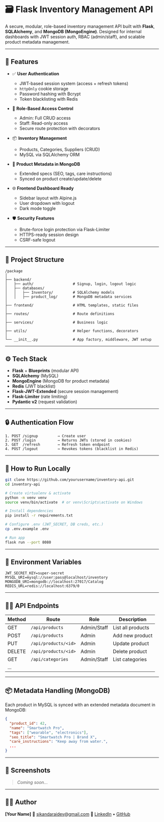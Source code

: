 # 🗃️ Flask Inventory Management API

A secure, modular, role-based inventory management API built with **Flask**, **SQLAlchemy**, and **MongoDB (MongoEngine)**. Designed for internal dashboards with JWT session auth, RBAC (admin/staff), and scalable product metadata management.

---

## 🚀 Features

* ✅ **User Authentication**

  * JWT-based session system (access + refresh tokens)
  * `httpOnly` cookie storage
  * Password hashing with Bcrypt
  * Token blacklisting with Redis

* 🔐 **Role-Based Access Control**

  * Admin: Full CRUD access
  * Staff: Read-only access
  * Secure route protection with decorators

* 📦 **Inventory Management**

  * Products, Categories, Suppliers (CRUD)
  * MySQL via SQLAlchemy ORM

* 🧠 **Product Metadata in MongoDB**

  * Extended specs (SEO, tags, care instructions)
  * Synced on product create/update/delete

* 🌐 **Frontend Dashboard Ready**

  * Sidebar layout with Alpine.js
  * User dropdown with logout
  * Dark mode toggle

* 🛡️ **Security Features**

  * Brute-force login protection via Flask-Limiter
  * HTTPS-ready session design
  * CSRF-safe logout

---

## 📁 Project Structure

```
/package
│
├── backend/
│   ├── auth/                  # Signup, login, logout logic
│   ├── databases/
│   │   ├── Inventory/         # SQLAlchemy models
│   │   ├── product_log/       # MongoDB metadata services
│
├── frontend/                  # HTML templates, static files
│
├── routes/                    # Route definitions
│
├── services/                  # Business logic
│
├── utils/                     # Helper functions, decorators
│
└── __init__.py                # App factory, middleware, JWT setup
```

---

## ⚙️ Tech Stack

* **Flask** + **Blueprints** (modular API)
* **SQLAlchemy** (MySQL)
* **MongoEngine** (MongoDB for product metadata)
* **Redis** (JWT blacklist)
* **Flask-JWT-Extended** (secure session management)
* **Flask-Limiter** (rate limiting)
* **Pydantic v2** (request validation)

---

## 🔒 Authentication Flow

```text
1. POST /signup         → Create user
2. POST /login          → Returns JWTs (stored in cookies)
3. GET  /refresh        → Refresh token endpoint
4. POST /logout         → Revokes tokens (blacklist in Redis)
```

---

## 🧪 How to Run Locally

```bash
git clone https://github.com/yourusername/inventory-api.git
cd inventory-api

# Create virtualenv & activate
python -m venv venv
source venv/bin/activate  # or venv\Scripts\activate on Windows

# Install dependencies
pip install -r requirements.txt

# Configure .env (JWT_SECRET, DB creds, etc.)
cp .env.example .env

# Run app
flask run --port 8080
```

---

## 📝 Environment Variables

```
JWT_SECRET_KEY=super-secret
MYSQL_URI=mysql://user:pass@localhost/inventory
MONGODB_URI=mongodb://localhost:27017/Catalog
REDIS_URL=redis://localhost:6379/0
```

---

## 👨‍💻 API Endpoints

| Method | Route                | Role        | Description       |
| ------ | -------------------- | ----------- | ----------------- |
| GET    | `/api/products`      | Admin/Staff | List all products |
| POST   | `/api/products`      | Admin       | Add new product   |
| PUT    | `/api/products/<id>` | Admin       | Update product    |
| DELETE | `/api/products/<id>` | Admin       | Delete product    |
| GET    | `/api/categories`    | Admin/Staff | List categories   |
| ...    |                      |             |                   |

---

## 📦 Metadata Handling (MongoDB)

Each product in MySQL is synced with an extended metadata document in MongoDB:

```json
{
  "product_id": 42,
  "name": "Smartwatch Pro",
  "tags": ["wearable", "electronics"],
  "seo_title": "Smartwatch Pro | Brand X",
  "care_instructions": "Keep away from water.",
  ...
}
```

---

## 📸 Screenshots

> *Coming soon...*

---

## 🙋‍♂️ Author

**\[Your Name]**
📧 [sikandaraidev@gmail.com](mailto:your.email@example.com)
🔗 [LinkedIn](https://linkedin.com/in/sikandaraidev) • [GitHub](https://github.com/sikandaraidev)

